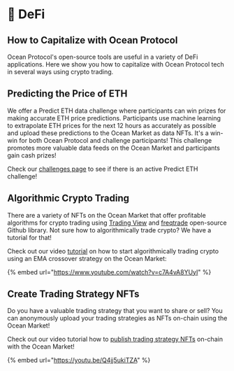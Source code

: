 # 🤑 DeFi

## How to Capitalize with Ocean Protocol

Ocean Protocol's open-source tools are useful in a variety of DeFi applications. Here we show you how to capitalize with Ocean Protocol tech in several ways using crypto trading.

## Predicting the Price of ETH

We offer a Predict ETH data challenge where participants can win prizes for making accurate ETH price predictions. Participants use machine learning to extrapolate ETH prices for the next 12 hours as accurately as possible and upload these predictions to the Ocean Market as data NFTs. It's a win-win for both Ocean Protocol and challenge participants! This challenge promotes more valuable data feeds on the Ocean Market and participants gain cash prizes!

Check our [challenges page](https://oceanprotocol.com/challenges) to see if there is an active Predict ETH challenge!

## Algorithmic Crypto Trading

There are a variety of NFTs on the Ocean Market that offer profitable algorithms for crypto trading using [Trading View](https://www.tradingview.com) and [freqtrade](http://freqtrade.io) open-source Github library. Not sure how to algorithmically trade crypto? We have a tutorial for that!

Check out our video [tutorial](https://www.youtube.com/watch?v=c7A4vA8YUyI) on how to start algorithmically trading crypto using an EMA crossover strategy on the Ocean Market:

{% embed url="https://www.youtube.com/watch?v=c7A4vA8YUyI" %}

## Create Trading Strategy NFTs

Do you have a valuable trading strategy that you want to share or sell? You can anonymously upload your trading strategies as NFTs on-chain using the Ocean Market!

Check out our video tutorial how to [publish trading strategy NFTs](https://youtu.be/Q4jj5ukiTZA) on-chain with the Ocean Market!

{% embed url="https://youtu.be/Q4jj5ukiTZA" %}
